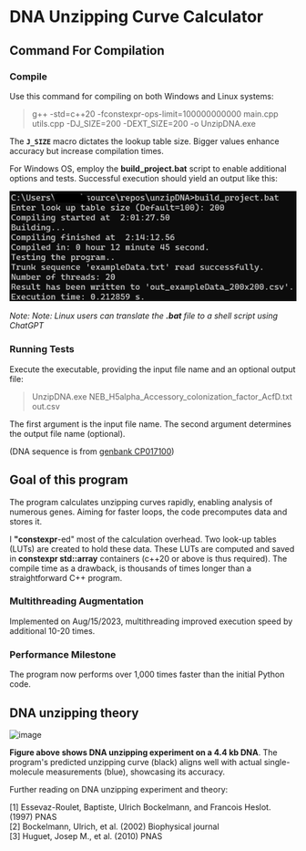 # DNA Unzipping Curve Calculator
  
## Command For Compilation  

### Compile

Use this command for compiling on both Windows and Linux systems:  
  
>g++ -std=c++20 -fconstexpr-ops-limit=100000000000 main.cpp utils.cpp -DJ_SIZE=200 -DEXT_SIZE=200 -o UnzipDNA.exe

The **`J_SIZE`** macro dictates the lookup table size. Bigger values enhance accuracy but increase compilation times.  
  
For Windows OS, employ the **build_project.bat** script to enable additional options and tests. Successful execution should yield an output like this:  

![image](doc/Compile_time_200x200.png)

*Note: Note: Linux users can translate the **.bat** file to a shell script using ChatGPT*  
  
### Running Tests

Execute the executable, providing the input file name and an optional output file:  
  
>UnzipDNA.exe NEB_H5alpha_Accessory_colonization_factor_AcfD.txt out.csv

The first argument is the input file name. The second argument determines the output file name (optional).  

(DNA sequence is from [genbank CP017100](https://www.ncbi.nlm.nih.gov/nuccore/CP017100))  
  
## Goal of this program

The program calculates unzipping curves rapidly, enabling analysis of numerous genes. Aiming for faster loops, the code precomputes data and stores it.  

I **"constexpr**-ed" most of the calculation overhead. Two look-up tables (LUTs) are created to hold these data. These LUTs are computed and saved in **constexpr std::array** containers (c++20 or above is thus required). The compile time as a drawback, is thousands of times longer than a straightforward C++ program.  

### Multithreading Augmentation

Implemented on Aug/15/2023, multithreading improved execution speed by additional 10-20 times.  

### Performance Milestone

The program now performs over 1,000 times faster than the initial Python code.
  
## DNA unzipping theory

![image](https://github.com/Taomihog/unzipDNA/assets/110962921/710f75ad-8ba1-4234-a182-a5a5bb144cf1)

**Figure above shows DNA unzipping experiment on a 4.4 kb DNA**. The program's predicted unzipping curve (black) aligns well with actual single-molecule measurements (blue), showcasing its accuracy.
  
Further reading on DNA unzipping experiment and theory:  

[1] Essevaz-Roulet, Baptiste, Ulrich Bockelmann, and Francois Heslot. (1997) PNAS  
[2] Bockelmann, Ulrich, et al. (2002) Biophysical journal  
[3] Huguet, Josep M., et al. (2010) PNAS  
